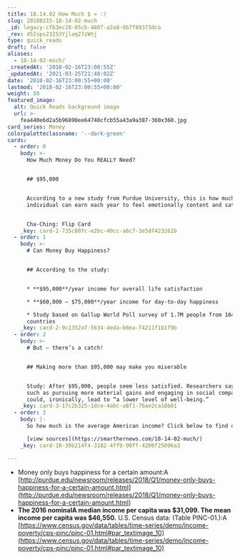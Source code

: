 ```yaml
---
title: 18.14.02 How Much $ = :)
slug: 20180215-18-14-02-much
_id: legacy-cfb3ec28-85cb-4807-a2a8-0b7f89373dca
_rev: 45Isps23253Yjlaq27zWtj
type: quick_reads
draft: false
aliases:
  - 18-14-02-much/
_createdAt: '2018-02-16T23:00:55Z'
_updatedAt: '2021-03-25T21:48:02Z'
date: '2018-02-16T23:00:55+00:00'
lastmod: '2018-02-16T23:00:55+00:00'
weight: 50
featured_image:
  alt: Quick Reads background image
  url: >-
    fea440e6d2a5b96890ee64740cfcb55a43a9a387-360x360.jpg
card_series: Money
colorpaletteclassname: '--dark-green'
cards:
  - order: 0
    body: >-
      How Much Money Do You REALLY Need?


      ## $95,000


      According to a new study from Purdue University, this is how much an
      individual can earn each year to feel emotionally content and satisfied.


      Cha-Ching: Flip Card
    _key: card-1-735c80fc-e2bc-49cc-a6c7-3e5df423262b
  - order: 1
    body: >-
      # Can Money Buy Happiness?


      ## According to the study:


      * **$95,000**/year income for overall life satisfaction

      * **$60,000 – $75,000**/year income for day-to-day happiness

      * Study based on Gallup World Poll survey of 1.7M people from 164
      countries
    _key: card-2-9c1352a7-5634-4eda-b0ea-f4211f1b1f9b
  - order: 2
    body: >-
      # But — there’s a catch!


      ## Making more than $95,000 may make you miserable


      Study: After $95,000, people seem less satisfied. Researchers say desires
      such as pursuing more material gains and engaging in social comparisons
      could, ironically, lead to “a lower level of well-being.”
    _key: card-3-17c2b325-1dce-4abc-a8f1-76ae2ca18b01
  - order: 3
    body: |-
      So how much is the average American income? Click below to find out!

      [view sources](https://smarthernews.com/18-14-02-much/)
    _key: card-10-39b214f4-3182-4ff9-90ff-4200f25096a3

---
```

* Money only buys happiness for a certain amount:A [http://purdue.edu/newsroom/releases/2018/Q1/money-only-buys-happiness-for-a-certain-amount.html](http://purdue.edu/newsroom/releases/2018/Q1/money-only-buys-happiness-for-a-certain-amount.html)
* **The 2016 nominalA median income per capita was $31,099. The mean income per capita was $46,550.** U.S. Census data: (Table PINC-01.):A [https://www.census.gov/data/tables/time-series/demo/income-poverty/cps-pinc/pinc-01.html#par_textimage_10](https://www.census.gov/data/tables/time-series/demo/income-poverty/cps-pinc/pinc-01.html#par_textimage_10)